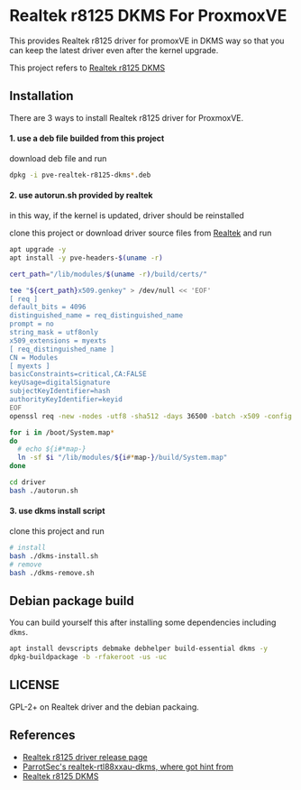 # Realtek r8125 DKMS For ProxmoxVE



This provides Realtek r8125 driver for promoxVE in DKMS way so that you can keep the latest driver even after the kernel upgrade.

This project refers to [Realtek r8125 DKMS](https://github.com/awesometic/realtek-r8125-dkms)



## Installation

There are 3 ways to install Realtek r8125 driver for ProxmoxVE.

#### 1. use a deb file builded from this project

download deb file and run 

```bash
dpkg -i pve-realtek-r8125-dkms*.deb
```



#### 2. use autorun.sh provided by realtek

in this way, if the kernel is updated, driver should be reinstalled

clone this project or download driver source files from [Realtek](https://www.realtek.com/zh-tw/component/zoo/category/network-interface-controllers-10-100-1000m-gigabit-ethernet-pci-express-software) and run 

```bash
apt upgrade -y
apt install -y pve-headers-$(uname -r)

cert_path="/lib/modules/$(uname -r)/build/certs/"

tee "${cert_path}x509.genkey" > /dev/null << 'EOF'
[ req ]
default_bits = 4096
distinguished_name = req_distinguished_name
prompt = no
string_mask = utf8only
x509_extensions = myexts
[ req_distinguished_name ]
CN = Modules
[ myexts ]
basicConstraints=critical,CA:FALSE
keyUsage=digitalSignature
subjectKeyIdentifier=hash
authorityKeyIdentifier=keyid
EOF
openssl req -new -nodes -utf8 -sha512 -days 36500 -batch -x509 -config "${cert_path}x509.genkey" -outform DER -out "${cert_path}signing_key.x509" -keyout "${cert_path}signing_key.pem"

for i in /boot/System.map*
do
  # echo ${i#*map-}
  ln -sf $i "/lib/modules/${i#*map-}/build/System.map"
done

cd driver
bash ./autorun.sh
```



#### 3. use dkms install script

clone this project and run 

```bash
# install 
bash ./dkms-install.sh
# remove
bash ./dkms-remove.sh
```



## Debian package build

You can build yourself this after installing some dependencies including `dkms`.

```bash
apt install devscripts debmake debhelper build-essential dkms -y
dpkg-buildpackage -b -rfakeroot -us -uc
```



## LICENSE

GPL-2+ on Realtek driver and the debian packaing.

## References

- [Realtek r8125 driver release page](https://www.realtek.com/en/component/zoo/category/network-interface-controllers-10-100-1000m-gigabit-ethernet-pci-express-software)
- [ParrotSec's realtek-rtl88xxau-dkms, where got hint from](https://github.com/ParrotSec/realtek-rtl88xxau-dkms)
- [Realtek r8125 DKMS](https://github.com/awesometic/realtek-r8125-dkms)